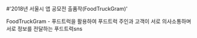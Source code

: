 #'2018년 서울시 앱 공모전 출품작(FoodTruckGram)'

FoodTruckGram - 푸드트럭을 활용하여 푸드트럭 주인과 고객이 서로 의사소통하며 서로 정보를 전달하는 푸드트럭sns

